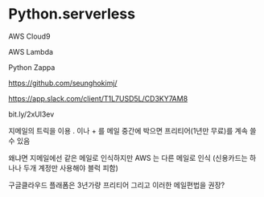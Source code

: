 # Python.serverless

AWS Cloud9

AWS Lambda

Python Zappa

https://github.com/seunghokimj/

https://app.slack.com/client/T1L7USD5L/CD3KY7AM8

bit.ly/2xUl3ev

지메일의 트릭을 이용
. 이나 + 를 메일 중간에 박으면
프리티어(1년만 무료)를 계속 쓸수 있음

왜냐면 지메일에선 같은 메일로 인식하지만
AWS 는 다른 메일로 인식
(신용카드는 하나나 두개 계정만 사용해야 블럭 피함)

구글클라우드 플래폼은 3년가량 프리티어
그리고 이러한 메일편법을 권장?
